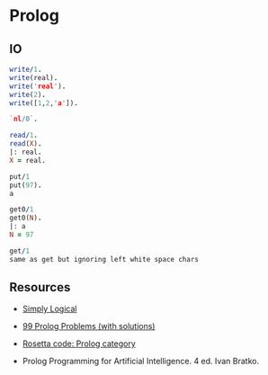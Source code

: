 # Prolog

## IO

```prolog
write/1.
write(real).
write('real').
write(2).
write([1,2,'a']).

`nl/0`.

read/1.
read(X).
|: real.
X = real.

put/1
put(97).
a

get0/1
get0(N).
|: a
N = 97

get/1
same as get but ignoring left white space chars
```

## Resources

- [Simply Logical](https://book.simply-logical.space/src/simply-logical.html)
- [99 Prolog Problems (with solutions)](https://www.ic.unicamp.br/~meidanis/courses/mc336/2009s2/prolog/problemas/)

- [Rosetta code: Prolog category](https://rosettacode.org/wiki/Category:Prolog)

- Prolog Programming for Artificial Intelligence. 4 ed. Ivan Bratko.
